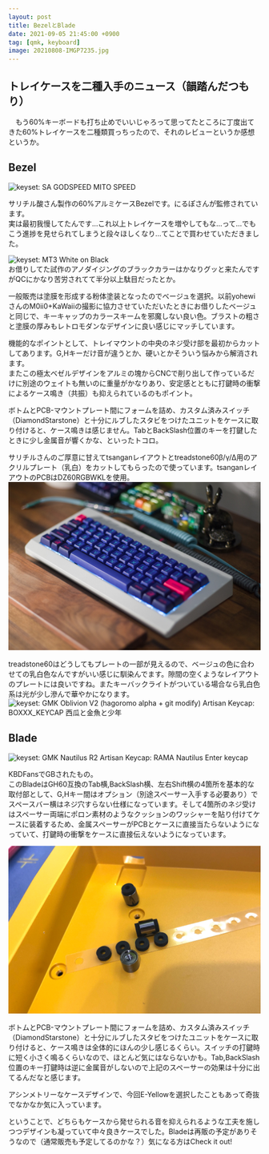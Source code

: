 ```yaml
---
layout: post
title: BezelとBlade
date: 2021-09-05 21:45:00 +0900
tag: [qmk, keyboard]
image: 20210808-IMGP7235.jpg
---
```


## トレイケースを二種入手のニュース（韻踏んだつもり）

　もう60%キーボードも打ち止めでいいじゃろって思ってたところに丁度出てきた60%トレイケースを二種類買っちったので、それのレビューというか感想というか。  

## Bezel

![
    keyset: SA GODSPEED MITO SPEED
](/assets/photos/20210717-IMGP7131.jpg)  

サリチル酸さん製作の60%アルミケースBezelです。にるぽさんが監修されています。  
実は最初我慢してたんです…これ以上トレイケースを増やしてもな…って…でもこう進捗を見せられてしまうと段々ほしくなり…てことで買わせていただきました。  

![
    keyset: MT3 White on Black
](/assets/photos/20210515-IMGP6722.jpg)  
お借りしてた試作のアノダイジングのブラックカラーはかなりグッと来たんですがQCにかなり苦労されてて半分以上駄目だったとか。  

一般販売は塗膜を形成する粉体塗装となったのでベージュを選択。以前yohewiさんのM0ii0+KaWaiiの撮影に協力させていただいたときにお借りしたベージュと同じで、キーキャップのカラースキームを邪魔しない良い色。ブラストの粗さと塗膜の厚みもレトロモダンなデザインに良い感じにマッチしています。  

機能的なポイントとして、トレイマウントの中央のネジ受け部を最初からカットしてあります。G,Hキーだけ音が違うとか、硬いとかそういう悩みから解消されます。  
またこの極太ベゼルデザインをアルミの塊からCNCで削り出して作っているだけに別途のウェイトも無いのに重量がかなりあり、安定感とともに打鍵時の衝撃によるケース鳴き（共振）も抑えられているのもポイント。  

ボトムとPCB-マウントプレート間にフォームを詰め、カスタム済みスイッチ（DiamondStarstone）と十分にルブしたスタビをつけたユニットをケースに取り付けると、ケース鳴きは感じません。TabとBackSlash位置のキーを打鍵したときに少し金属音が響くかな、といったトコロ。  

サリチルさんのご厚意に甘えてtsanganレイアウトとtreadstone60β/γ/Δ用のアクリルプレート（乳白）をカットしてもらったので使っています。tsanganレイアウトのPCBはDZ60RGBWKLを使用。  
![img](/assets/photos/20210717-IMGP7113.jpg)  

treadstone60はどうしてもプレートの一部が見えるので、ベージュの色に合わせての乳白色なんですがいい感じに馴染んでます。隙間の空くようなレイアウトのプレートには良いですね。またキーバックライトがついている場合なら乳白色系は光が少し滲んで華やかになります。  
![
    keyset: GMK Oblivion V2 (hagoromo alpha + git modify)
    Artisan Keycap: BOXXX_KEYCAP 西瓜と金魚と少年
](/assets/photos/20210808-IMGP7235.jpg)  

## Blade

![
    keyset: GMK Nautilus
    R2 Artisan Keycap: RAMA Nautilus Enter keycap
](/assets/photos/20210808-IMGP7232.jpg)  

KBDFansでGBされたもの。  
このBladeはGH60互換のTab横,BackSlash横、左右Shift横の4箇所を基本的な取付部として、G,Hキー間はオプション（別途スペーサー入手する必要あり）でスペースバー横はネジ穴すらない仕様になっています。そして4箇所のネジ受けはスペーサー両端にポロン素材のようなクッションのワッシャーを貼り付けてケースに装着するため、金属スペーサーがPCBとケースに直接当たらないようになっていて、打鍵時の衝撃をケースに直接伝えないようになっています。  

![img](/assets/photos/20210726-IMG_E2520.jpg)  

ボトムとPCB-マウントプレート間にフォームを詰め、カスタム済みスイッチ（DiamondStarstone）と十分にルブしたスタビをつけたユニットをケースに取り付けると、ケース鳴きは全体的にほんの少し感じるくらい。スイッチの打鍵時に短く小さく鳴るくらいなので、ほとんど気にはならないかも。Tab,BackSlash位置のキー打鍵時は逆に金属音がしないので上記のスペーサーの効果は十分に出てるんだなと感じます。  

アシンメトリーなケースデザインで、今回E-Yellowを選択したこともあって奇抜でなかなか気に入っています。  

ということで、どちらもケースから発せられる音を抑えられるような工夫を施しつつデザインも凝っていて中々良きケースでした。Bladeは再販の予定がありそうなので（通常販売も予定してるのかな？）気になる方はCheck it out!  
